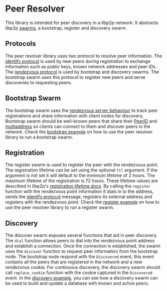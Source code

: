 # Peer Resolver

This library is intended for peer discovery in a libp2p network.
It abstracts libp2p [swarms][1], a bootstrap, register and discovery swarm.

## Protocols

The peer resolver library uses two protocol to resolve peer information.
The [identify protocol][10] is used by new peers during registration to exchange information such as public keys, known network addresses and peer IDs.
The [rendezvous protocol][2] is used by bootstrap and discovery swarms.
The bootstrap swarm uses this protocol to register new peers and serve discoveries to requesting peers.

## Bootstrap Swarm

The bootstrap swarm uses the [rendezvous server behaviour][3] to track peer registrations and share information with client nodes for discovery.
Bootstrap swarm should be well-known peers that share their [PeerID][4] and [multiaddress][5] so clients can connect to them and discover peers in the network.
Check the [bootstrap example][7] on how to use the peer resolver library to run a bootstrap swarm.

## Registration

The register swarm is used to register the peer with the rendezvous point.
The registration lifetime can be set using the optional `ttl` argument.
If the argument is not set it will default to the minimum lifetime of 2 hours.
The maximum lifetime of the registration is 72 hours.
These lifetime values are described in libp2p's [registration lifetime docs][6].
By calling the `register` function with the rendezvous point information it dials in to the address, sends the [identify protocol][10] message, registers its external address and registers with the rendezvous point.
Check the [register example][8] on how to use the peer resolver library to run a register swarm.

## Discovery

The discover swarm exposes several functions that aid in peer discovery.
The `dial` function allows peers to dial into the rendezvous point address and establish a connection.
Once the connection is established, the swarm uses the `discover` function to request peer information from the bootstrap node.
The bootstrap node respond with the `Discovered` event, this event contains all the peers that are registered in the network and a new rendezvous cookie. For continuous discovery, the discovery swarm should call `replace_cookie` function with the cookie captured in the `Discovered` event.
In the [discovery example][9], you can see how a discovery swarm can be used to build and update a database with known and active peers.

[1]: https://docs.rs/libp2p/latest/libp2p/struct.Swarm.html
[2]: https://github.com/libp2p/specs/blob/master/rendezvous/README.md
[3]: https://docs.rs/libp2p/latest/libp2p/rendezvous/server/struct.Behaviour.html
[4]: https://docs.libp2p.io/concepts/fundamentals/peers/#peer-id
[5]: https://github.com/libp2p/specs/blob/master/addressing/README.md#multiaddr-in-libp2p
[6]: https://github.com/libp2p/specs/blob/d21418638d5f09f2a4e5a1ceca17058df134a300/rendezvous/README.md#registration-lifetime
[7]: ./examples/bootstrap.rs
[8]: ./examples/register.rs
[9]: ./examples/discovery.rs
[10]: https://github.com/libp2p/specs/blob/master/identify/README.md
